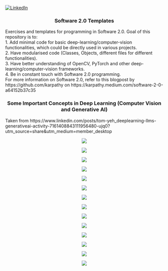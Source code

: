 <!-- Improved compatibility of back to top link: See: https://github.com/othneildrew/Best-README-Template/pull/73 -->
<a name="readme-top"></a>
<!--
*** Thanks for checking out the Best-README-Template. If you have a suggestion
*** that would make this better, please fork the repo and create a pull request
*** or simply open an issue with the tag "enhancement".
*** Don't forget to give the project a star!
*** Thanks again! Now go create something AMAZING! :D
-->



<!-- PROJECT SHIELDS -->
<!--
*** I'm using markdown "reference style" links for readability.
*** Reference links are enclosed in brackets [ ] instead of parentheses ( ).
*** See the bottom of this document for the declaration of the reference variables
*** for contributors-url, forks-url, etc. This is an optional, concise syntax you may use.
*** https://www.markdownguide.org/basic-syntax/#reference-style-links
-->
[![LinkedIn][linkedin-shield]][linkedin-url]



<!-- PROJECT LOGO -->
<!--
<br />
<div align="center">
  <a href="https://github.com/github_username/repo_name">
    <img src="images/logo.png" alt="Logo" width="80" height="80">
  </a>
 -->
<h3 align="center">Software 2.0 Templates</h3>

  <p align="left">Exercises and templates for programming in Software 2.0. Goal of this repository is to:<br />
  1. Add minimal code for basic deep-learning/computer-vision functionalities, which could be directly used in various projects.<br />
  2. Have modularised code (Classes, Objects, different files for different functionalities).<br />
  3. Have better understanding of OpenCV, PyTorch and other deep-learning/computer-vision frameworks.<br />
  4. Be in constant touch with Software 2.0 programming.<br />
  For more information on Software 2.0, refer to this blogpost by https://github.com/karpathy on https://karpathy.medium.com/software-2-0-a64152b37c35
  </p>
<h3 align="center">Some Important Concepts in Deep Learning (Computer Vision and Generative AI)</h3>
<p align="left">Taken from https://www.linkedin.com/posts/tom-yeh_deeplearning-llms-generativeai-activity-7161408843111956480-ujq0?utm_source=share&utm_medium=member_desktop<br />
<p align="center"> <img src="/gifs/[1] Vector Database.gif">
<p align="center"> <img src="/gifs/[2] Self Attention.gif">
<p align="center"> <img src="/gifs/[3] Transformer.gif">
<p align="center"> <img src="/gifs/[4] GAN.gif">
<p align="center"> <img src="/gifs/[5] LLM Sampling.gif">
<p align="center"> <img src="/gifs/[6] Backpropagation.gif">
<p align="center"> <img src="/gifs/[7] Autoencoder.gif">
<p align="center"> <img src="/gifs/[8] Dropout.gif">
<p align="center"> <img src="/gifs/[9] Batch Normalization.gif">
<p align="center"> <img src="/gifs/[10] Mixture of Experts (MOEs).gif">
<p align="center"> <img src="/gifs/[11] Recurrent Neural Network (RNN).gif">
<p align="center"> <img src="/gifs/[12] Mamba.gif">
<p align="center"> <img src="/gifs/[13] MLP in Pytorch.gif">
<p align="center"> <img src="/gifs/[14] Matrix Multiplication.gif">
</div>


<!-- MARKDOWN LINKS & IMAGES -->
<!-- https://www.markdownguide.org/basic-syntax/#reference-style-links -->
[linkedin-shield]: https://img.shields.io/badge/-LinkedIn-blue.svg?style=for-the-badge&logo=linkedin&color=blue
[linkedin-url]: https://www.linkedin.com/in/asnecemnnit/
